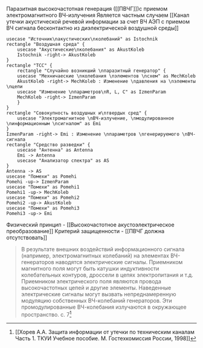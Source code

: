 Паразитная высокочастотная генерация ([[ПВЧГ]])с приемом электромагнитного ВЧ-излучения
Является частным случаем [[Канал утечки акустической речевой информации за счет ВЧ АЭП с приемом ВЧ сигнала бесконтактно из диэлектрической воздушной среды]]
```plantuml
usecase "Источник\nакустических\nколебаний" as Istochnik
rectangle "Воздушная среда" {
	usecase "Акустические\nколебания" as AkustKoleb
	Istochnik -right-> AkustKoleb
}
rectangle "ТСС" {
	rectangle "Случайно возникший \nпаразитный генератор" {
	usecase "Мехничаеские \nколебания \nэлементов \nсхем" as MechKoleb
	AkustKoleb -right-> MechKoleb : Изменение \nдавления на \nэлементы \nцепи
	usecase "Изменение \nпараметров\nR, L, C" as IzmenParam
	MechKoleb -right-> IzmenParam
	}
}
rectangle "Совокупность воздушных и\nтвердых сред" {
	usecase "Электромагнитное \nВЧ-излучение, \nмодулированное \nинформационным \nсигналом" as Emi
}
IzmenParam -right-> Emi : Изменение \nпараметров \nгенерируемого \nВЧ-сигнала
rectangle "Средство разведки" {
	usecase "Антенна" as Antenna
	Emi -> Antenna
	usecase "Анализатор спектра" as AS
}
Antenna -> AS
usecase "Помехи" as Pomehi
Pomehi -up-> IzmenParam
usecase "Помехи" as Pomehi1
Pomehi1 -up-> MechKoleb
usecase "Помехи" as Pomehi2
Pomehi2 -up-> AkustKoleb
usecase "Помехи" as Pomehi3
Pomehi3 -up-> Emi
```

Физический принцип - [[Высокочастотное акустоэлектрическое преобразование]]
Критерий защищенности - [[ПВЧГ должна отсутствовать]]

>В результате внешних воздействий информационного сигнала (например, электромагнитных колебаний) на элементах ВЧ-генераторов наводятся электрические сигналы. Приемником магнитного поля могут быть катушки индуктивности колебательных контуров, дроссели в цепях электропитания и т.д. Приемником электрического поля являются провода высокочастотных цепей и другие элементы. Наведенные электрические сигналы могут вызвать непреднамеренную модуляцию собственных ВЧ-колебаний генераторов. Эти промодулированные ВЧ-колебания излучаются в окружающее пространство.
>с. 7[^1] 



[^1]:[[Хорев А.А. Защита информации от утечки по техническим каналам Часть 1. ТКУИ Учебное пособие. М. Гостехкомиссия России, 1998]]